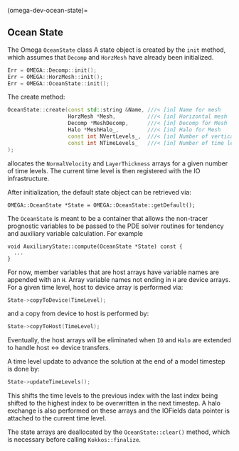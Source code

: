 (omega-dev-ocean-state)=

## Ocean State

The Omega `OceanState` class
A state object is created by the `init` method, which assumes that `Decomp` and `HorzMesh` have
already been initialized.
```c++
Err = OMEGA::Decomp::init();
Err = OMEGA::HorzMesh::init();
Err = OMEGA::OceanState::init();
```
The create method:
```c++
OceanState::create(const std::string &Name, ///< [in] Name for mesh
                   HorzMesh *Mesh,          ///< [in] Horizontal mesh
                   Decomp *MeshDecomp,      ///< [in] Decomp for Mesh
                   Halo *MeshHalo_,         ///< [in] Halo for Mesh
                   const int NVertLevels_,  ///< [in] Number of vertical levels
                   const int NTimeLevels_   ///< [in] Number of time levels
);
```
allocates the `NormalVelocity` and `LayerThickness` arrays for a given number of time levels.
The current time level is then registered with the IO infrastructure.

After initialization, the default state object can be retrieved via:
```
OMEGA::OceanState *State = OMEGA::OceanState::getDefault();
```

The `OceanState` is meant to be a container that allows the non-tracer prognostic variables to be
passed to the PDE solver routines for tendency and auxiliary variable calculation. For example
```
void AuxiliaryState::compute(OceanState *State) const {
  ...
}
```

For now, member variables that are host arrays have variable names are appended with an
`H`.  Array variable names not ending in `H` are device arrays.  For a given time level,
host to device array is performed via:
```c++
State->copyToDevice(TimeLevel);
```
and a copy from device to host is performed by:
```c++
State->copyToHost(TimeLevel);
```
Eventually, the host arrays will be eliminated when `IO` and `Halo` are extended to
handle host <-> device transfers.

A time level update to advance the solution at the end of a model timestep is done by:
```c++
State->updateTimeLevels();
```
This shifts the time levels to the previous index with the last index being shifted to the
highest index to be overwritten in the next timestep. A halo exchange is also performed on
these arrays and the IOFields data pointer is attached to the current time level.

The state arrays are deallocated by the `OceanState::clear()` method, which is
necessary before calling `Kokkos::finalize`.
